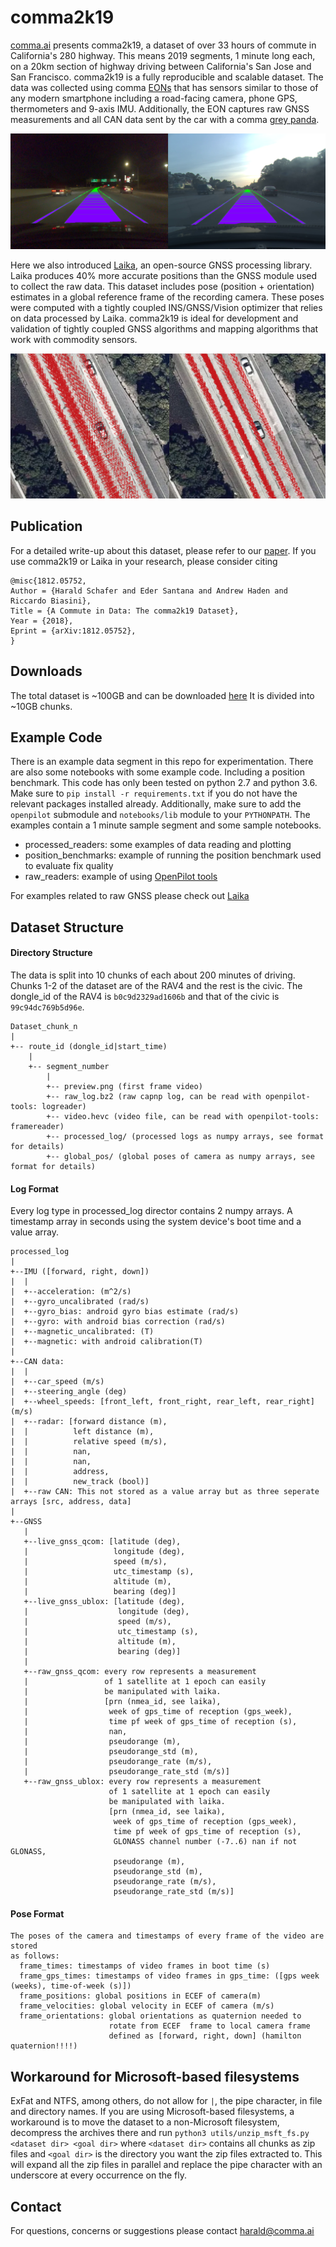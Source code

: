 # comma2k19
[comma.ai](https://comma.ai) presents comma2k19, a dataset of over 33 hours of commute in California's 280 highway. This means 2019 segments, 1 minute long each, on a 20km section of highway driving between California's San Jose and San Francisco. comma2k19 is a fully reproducible and scalable dataset. The data was collected using comma [EONs](https://comma.ai/shop/products/eon-gold-dashcam-devkit/) that has sensors similar to those of any modern smartphone including a road-facing camera, phone GPS, thermometers and 9-axis IMU. Additionally, the EON captures raw GNSS measurements and all CAN data sent by the car with a comma [grey panda](https://comma.ai/shop/products/panda-obd-ii-dongle/). 

![Alt](assets/testmesh3d.png "Path and lanes projected onto image")

Here we also introduced [Laika](https://github.com/commaai/laika), an open-source GNSS processing library. Laika produces 40% more accurate positions than the GNSS module used to collect the raw data. This dataset includes pose (position + orientation) estimates in a global reference frame of the recording camera. These poses were computed with a tightly coupled INS/GNSS/Vision optimizer that relies on data processed by Laika. comma2k19 is ideal for development and validation of tightly coupled GNSS algorithms and mapping algorithms that work with commodity sensors. 

![Alt](assets/merged.png "Mapping experiment based on poses from this dataset")


## Publication
For a detailed write-up about this dataset, please refer to our [paper](https://arxiv.org/abs/1812.05752v1). If you use comma2k19 or Laika in your research, please consider citing
```text
@misc{1812.05752,
Author = {Harald Schafer and Eder Santana and Andrew Haden and Riccardo Biasini},
Title = {A Commute in Data: The comma2k19 Dataset},
Year = {2018},
Eprint = {arXiv:1812.05752},
}
```

## Downloads
The total dataset is ~100GB and can be downloaded [here](http://academictorrents.com/details/65a2fbc964078aff62076ff4e103f18b951c5ddb) It is divided into ~10GB chunks.

## Example Code
There is an example data segment in this repo for experimentation. There are also some notebooks with some example code. Including a position benchmark. This code has only been tested on python 2.7 and python 3.6. Make sure to `pip install -r requirements.txt` if you do not have the relevant packages installed already. Additionally, make sure to add the `openpilot` submodule and `notebooks/lib` module to your `PYTHONPATH`.
The examples contain a 1 minute sample segment and some sample notebooks.
* processed_readers: some examples of data reading and plotting
* position_benchmarks: example of running the position benchmark used to evaluate fix quality
* raw_readers: example of using [OpenPilot tools](https://github.com/commaai/openpilot/tree/master/tools)

For examples related to raw GNSS please check out [Laika](https://github.com/commaai/laika)

## Dataset Structure

#### Directory Structure
The data is split into 10 chunks of each about 200 minutes of driving. Chunks 1-2 of the dataset are of the RAV4 and the rest is the civic. The dongle_id of the RAV4 is `b0c9d2329ad1606b` and that of the civic is `99c94dc769b5d96e`.
```
Dataset_chunk_n
|
+-- route_id (dongle_id|start_time)
    |
    +-- segment_number
        |
        +-- preview.png (first frame video)
        +-- raw_log.bz2 (raw capnp log, can be read with openpilot-tools: logreader)
        +-- video.hevc (video file, can be read with openpilot-tools: framereader)
        +-- processed_log/ (processed logs as numpy arrays, see format for details)
        +-- global_pos/ (global poses of camera as numpy arrays, see format for details)
```

#### Log Format
Every log type in processed_log director contains 2 numpy arrays. A timestamp array in seconds using the system device's boot time and a value array.
```
processed_log
|
+--IMU ([forward, right, down])
|  |
|  +--acceleration: (m^2/s)
|  +--gyro_uncalibrated (rad/s)
|  +--gyro_bias: android gyro bias estimate (rad/s)
|  +--gyro: with android bias correction (rad/s)
|  +--magnetic_uncalibrated: (T)
|  +--magnetic: with android calibration(T)
|
+--CAN data:
|  |
|  +--car_speed (m/s)
|  +--steering_angle (deg)
|  +--wheel_speeds: [front_left, front_right, rear_left, rear_right] (m/s)
|  +--radar: [forward distance (m),
|  |          left distance (m),
|  |          relative speed (m/s),
|  |          nan,
|  |          nan,
|  |          address,
|  |          new_track (bool)]
|  +--raw CAN: This not stored as a value array but as three seperate arrays [src, address, data]
|
+--GNSS
   |
   +--live_gnss_qcom: [latitude (deg),
   |                   longitude (deg),
   |                   speed (m/s),
   |                   utc_timestamp (s),
   |                   altitude (m),
   |                   bearing (deg)]
   +--live_gnss_ublox: [latitude (deg),
   |                    longitude (deg),
   |                    speed (m/s),
   |                    utc_timestamp (s),
   |                    altitude (m),
   |                    bearing (deg)]
   |
   +--raw_gnss_qcom: every row represents a measurement
   |                 of 1 satellite at 1 epoch can easily
   |                 be manipulated with laika.
   |                 [prn (nmea_id, see laika),
   |                  week of gps_time of reception (gps_week),
   |                  time pf week of gps_time of reception (s),
   |                  nan,
   |                  pseudorange (m),
   |                  pseudorange_std (m),
   |                  pseudorange_rate (m/s),
   |                  pseudorange_rate_std (m/s)]
   +--raw_gnss_ublox: every row represents a measurement
                      of 1 satellite at 1 epoch can easily
                      be manipulated with laika.
                      [prn (nmea_id, see laika),
                       week of gps_time of reception (gps_week),
                       time pf week of gps_time of reception (s),
                       GLONASS channel number (-7..6) nan if not GLONASS,
                       pseudorange (m),
                       pseudorange_std (m),
                       pseudorange_rate (m/s),
                       pseudorange_rate_std (m/s)]
```



#### Pose Format
```
The poses of the camera and timestamps of every frame of the video are stored
as follows:
  frame_times: timestamps of video frames in boot time (s)
  frame_gps_times: timestamps of video frames in gps_time: ([gps week (weeks), time-of-week (s)])
  frame_positions: global positions in ECEF of camera(m)
  frame_velocities: global velocity in ECEF of camera (m/s)
  frame_orientations: global orientations as quaternion needed to
                      rotate from ECEF  frame to local camera frame
                      defined as [forward, right, down] (hamilton quaternion!!!!)
```
## Workaround for Microsoft-based filesystems
ExFat and NTFS, among others, do not allow for `|`, the pipe character, in file and directory names. If you are using Microsoft-based filesystems, a workaround is to move the dataset to a non-Microsoft filesystem, decompress the archives there and run `python3 utils/unzip_msft_fs.py <dataset dir> <goal dir>` where `<dataset dir>` contains all chunks as zip files and `<goal dir>` is the directory you want the zip files extracted to. This will expand all the zip files in parallel and replace the pipe character with an underscore at every occurrence on the fly.

## Contact
For questions, concerns or suggestions please contact harald@comma.ai
